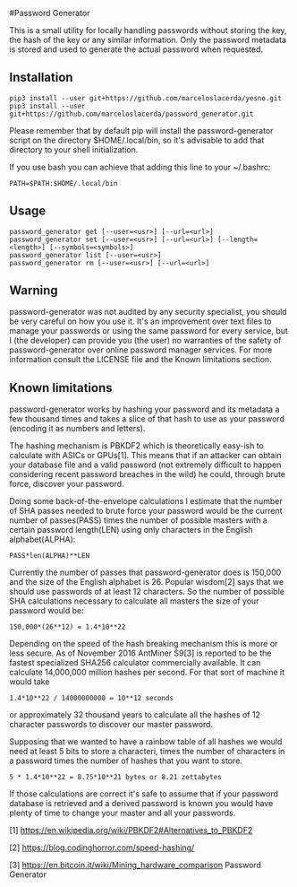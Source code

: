 #Password Generator

This is a small utility for locally handling passwords without storing
the key, the hash of the key or any similar information. Only the
password metadata is stored and used to generate the actual password
when requested.

## Installation

    pip3 install --user git+https://github.com/marceloslacerda/yesno.git
    pip3 install --user git+https://github.com/marceloslacerda/password_generator.git

Please remember that by default pip will install the password-generator script
on the directory $HOME/.local/bin, so it's advisable to add that directory to your shell initialization.

If you use bash you can achieve that adding this line to your ~/.bashrc:

    PATH=$PATH:$HOME/.local/bin

## Usage

    password_generator get [--user=<usr>] [--url=<url>]
    password_generator set [--user=<usr>] [--url=<url>] [--length=<length>] [--symbols=<symbols>]
    password_generator list [--user=<usr>]
    password_generator rm [--user=<usr>] [--url=<url>]

## Warning

password-generator was not audited by any security specialist, you should be
very careful on how you use it. It's an improvement over text files to
manage your passwords or using the same password for every service, but I (the
developer) can provide you (the user) no warranties of the safety of
password-generator over online password manager services. For more information
consult the LICENSE file and the Known limitations section.

## Known limitations

password-generator works by hashing your password and its metadata a few
thousand times and takes a slice of that hash to use as your password (encoding
it as numbers and letters).

The hashing mechanism is PBKDF2 which is theoretically easy-ish to calculate
with ASICs or GPUs[1]. This means that if an attacker can obtain your database
file and a valid password (not extremely difficult to happen considering recent
password breaches in the wild) he could, through brute force, discover your
password.

Doing some back-of-the-envelope calculations I estimate that the number of
SHA passes needed to brute force your password would be the current number of
passes(PASS) times the number of possible masters with a certain password
length(LEN) using only characters in the English alphabet(ALPHA):

    PASS*len(ALPHA)**LEN

Currently the number of passes that password-generator does is 150,000 and the
size of the English alphabet is 26. Popular wisdom[2] says that we should
use passwords of at least 12 characters. So the number of possible SHA
calculations necessary to calculate all masters the size of your password would
be:

    150,000*(26**12) = 1.4*10**22

Depending on the speed of the hash breaking mechanism this is more or less
secure. As of November 2016 AntMiner S9[3] is reported to be the fastest
specialized SHA256 calculator commercially available. It can calculate
14,000,000 million hashes per second. For that sort of machine it would take

    1.4*10**22 / 14000000000 = 10**12 seconds

or approximately 32 thousand years to calculate all the hashes of 12 character
passwords to discover our master password.

Supposing that we wanted to have a rainbow table of all hashes we would need at
least 5 bits to store a characteri, times the number of characters in a password
times the number of hashes that you want to store.

    5 * 1.4*10**22 = 8.75*10**21 bytes or 8.21 zettabytes

If those calculations are correct it's safe to assume that if your password
database is retrieved and a derived password is known you would have plenty
of time to change your master and all your passwords.

[1] https://en.wikipedia.org/wiki/PBKDF2#Alternatives_to_PBKDF2

[2] https://blog.codinghorror.com/speed-hashing/

[3] https://en.bitcoin.it/wiki/Mining_hardware_comparison Password Generator
